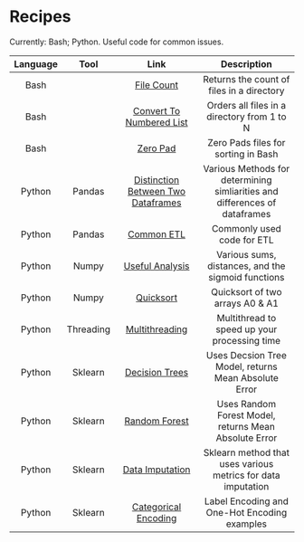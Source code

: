 # Recipes
Currently: Bash; Python.
Useful code for common issues.

| Language |Tool| Link | Description |
|:-----:|:-----:|:----:|:----:|
|Bash||[File Count](https://github.com/jbrdge/Recipes/blob/master/Bash/filecount.sh)|Returns the count of files in a directory |
|Bash||[Convert To Numbered List](https://github.com/jbrdge/Recipes/blob/master/Bash/converttonumberedlist.sh)| Orders all files in a directory from 1 to N|
|Bash||[Zero Pad](https://github.com/jbrdge/Recipes/blob/master/Bash/zeropad.sh)| Zero Pads files for sorting in Bash |
|Python|Pandas|[Distinction Between Two Dataframes](https://github.com/jbrdge/Recipes/blob/master/Python/Pandas/distinctionsBetweenDataframes.py)| Various Methods for determining simliarities and differences of dataframes|
|Python|Pandas|[Common ETL](https://github.com/jbrdge/Recipes/blob/master/Python/Pandas/commonPandasETL.py)| Commonly used code for ETL|
|Python|Numpy|[Useful Analysis](https://github.com/jbrdge/Recipes/blob/master/Python/UsefulAnalysisFunctions.py)| Various sums, distances, and the sigmoid functions|
|Python|Numpy|[Quicksort](https://github.com/jbrdge/Recipes/blob/master/Python/quicksort.py)| Quicksort of two arrays A0 & A1|
|Python|Threading|[Multithreading](https://github.com/jbrdge/Recipes/blob/master/Python/multithreading.py)| Multithread to speed up your processing time |
|Python|Sklearn|[Decision Trees](https://github.com/jbrdge/Recipes/blob/master/Python/Sklearn/DecisionTrees.py)| Uses Decsion Tree Model, returns Mean Absolute Error |
|Python|Sklearn|[Random Forest](https://github.com/jbrdge/Recipes/blob/master/Python/Sklearn/RandomForest.py)| Uses Random Forest Model, returns Mean Absolute Error |
|Python|Sklearn|[Data Imputation](https://github.com/jbrdge/Recipes/blob/master/Python/Sklearn/ImputeData.py)| Sklearn method that uses various metrics for data imputation |
|Python|Sklearn|[Categorical Encoding](https://github.com/jbrdge/Recipes/blob/master/Python/Sklearn/CategoricalEncoding.py)| Label Encoding and One-Hot Encoding examples |